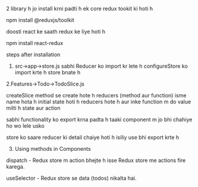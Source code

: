 2 library h jo install krni padti h 
ek core redux tookit ki hoti h 

npm install @reduxjs/toolkit

doosti react ke saath redux ke liye hoti h

npm install react-redux

steps after installation 

1. src->app->store.js
sabhi Reducer ko import kr lete h 
configureStore ko import krte h
store bnate h


2.Features->Todo->TodoSlice.js

createSlice method se create hote h reducers (method aur function)
isme name hota h 
initial state hoti h 
reducers hote h aur inke function m do value milti h state aur action 

sabhi functionality ko export krna padta h taaki component m jo bhi chahiye ho wo lele usko

store ko saare reducer ki detail chaiye hoti h isiliy use bhi export krte h

3. Using methods in Components

dispatch - Redux store m action bhejte h isse Redux store me actions fire karega.

useSelector - Redux store se data (todos) nikalta hai.



